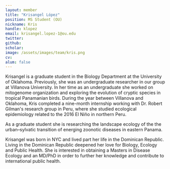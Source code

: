 ```yaml
---
layout: member
title: "Krisangel López"
position: MS Student (OU)
nickname: Kris
handle: klopez
email: krisangel.lopez-1@ou.edu
twitter:
github:
scholar:
image: /assets/images/team/kris.png
cv:
alum: false
---
```


Krisangel is a graduate student in the Biology Department at the University of Oklahoma. Previously, she was an undergraduate researcher in our group at Villanova University. In her time as an undergraduate she worked on mitogenome organization and exploring the evolution of cryptic species in tropical Panamanian birds. During the year between Villanova and Oklahoma, Kris completed a nine-month internship working with Dr. Robert Gilman's research group in Peru, where she studied ecological epidemiology related to the 2016 El Niño in northern Peru. 

As a graduate student she is researching the landscape ecology of the the urban–sylvatic transition of energing zoonotic diseases in eastern Panama.

Krisangel was born in NYC and lived part her life in the Dominican Republic. Living in the Dominican Republic deepened her love for Biology, Ecology and Public Health. She is interested in obtaining a Masters in Disease Ecology and an MD/PhD in order to further her knowledge and contribute to international public health.
